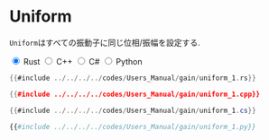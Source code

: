 # Uniform

`Uniform`はすべての振動子に同じ位相/振幅を設定する.

<div class="tabs">
<input id="rust_tab_api" type="radio" class="tab" name="tab_api" checked>
<label class="tab_item" n=4 for="rust_tab_api">Rust</label>
<input id="cpp_tab_api" type="radio" class="tab" name="tab_api">
<label class="tab_item" n=4 for="cpp_tab_api">C++</label>
<input id="cs_tab_api" type="radio" class="tab" name="tab_api">
<label class="tab_item" n=4 for="cs_tab_api">C#</label>
<input id="python_tab_api" type="radio" class="tab" name="tab_api">
<label class="tab_item" n=4 for="python_tab_api">Python</label>

```rust
{{#include ../../../../codes/Users_Manual/gain/uniform_1.rs}}
```

```cpp
{{#include ../../../../codes/Users_Manual/gain/uniform_1.cpp}}
```

```cs
{{#include ../../../../codes/Users_Manual/gain/uniform_1.cs}}
```

```python
{{#include ../../../../codes/Users_Manual/gain/uniform_1.py}}
```
</div>
